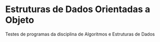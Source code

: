 # Estruturas de Dados Orientadas a Objeto
Testes de programas da disciplina de Algoritmos e Estruturas de Dados
